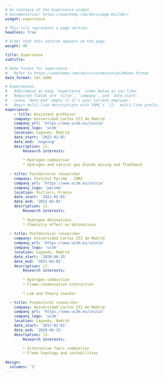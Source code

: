 ```yaml
---
# An instance of the Experience widget.
# Documentation: https://wowchemy.com/docs/page-builder/
widget: experience

# This file represents a page section.
headless: true

# Order that this section appears on the page.
weight: 40

title: Experience
subtitle:

# Date format for experience
#   Refer to https://wowchemy.com/docs/customization/#date-format
date_format: Jan 2006

# Experiences.
#   Add/remove as many `experience` items below as you like.
#   Required fields are `title`, `company`, and `date_start`.
#   Leave `date_end` empty if it's your current employer.
#   Begin multi-line descriptions with YAML's `|2-` multi-line prefix.
experience:
    - title: Assistant professor
    company: Universidad Carlos III de Madrid
    company_url: 'https://www.uc3m.es/inicio'
    company_logo: 'uc3m'
    location: Leganés, Madrid
    date_start: '2022-02-01'
    date_end: 'ongoing'
    description: |2-
        Research interests:
           
        * Hydrogen combustion
        * Hydrogen and natural gas blends mixing and flashback
        
  - title: Postdoctoral researcher
    company: Institut Pprime - CNRS
    company_url: 'https://www.uc3m.es/inicio'
    company_logo: 'pprime'
    location: Poitiers, France
    date_start: '2021-02-01'
    date_end: '2022-02-01'
    description: |2-
        Research interests:
           
        * Hydrogen detonations
        * Chemistry effect on detonations
        
  - title: Postdoctoral researcher
    company: Universidad Carlos III de Madrid
    company_url: 'https://www.uc3m.es/inicio'
    company_logo: 'uc3m'
    location: Leganés, Madrid
    date_start: '2020-06-15'
    date_end: '2021-02-01'
    description: |2-
        Research interests:
           
        * Hydrogen combustion
        * Flame-condensation interaction
        
        * Lab and theory teacher

  - title: Predoctoral researcher
    company: Universidad Carlos III de Madrid
    company_url: 'https://www.uc3m.es/inicio'
    company_logo: 'uc3m'
    location: Leganés, Madrid
    date_start: '2017-02-01'
    date_end: '2020-06-15'
    description: |2-
        Research interests:
           
        * Alternative fuels combustion
        * Flame topology and instabilities
     
design:
  columns: '2'
---
```

